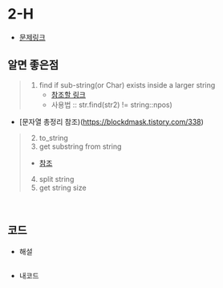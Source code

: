 # 2-H

- [문제링크](https://www.acmicpc.net/problem/4659)

## 알면 좋은점

> 1. find if sub-string(or Char) exists inside a larger string
>      - [참조할 링크](https://stackoverflow.com/questions/2340281/check-if-a-string-contains-a-string-in-c)
>      - 사용법 :: str.find(str2) != string::npos)

- [문자열 총정리 참조)(https://blockdmask.tistory.com/338)

> 2. to_string
> 3. get substring from string
>   - [참조](https://modoocode.com/235)
> 4. split string
> 5. get string size

<br>

## 코드

- 해설

  ```c++	

  ```


- 내코드

  ```c++

  ```
